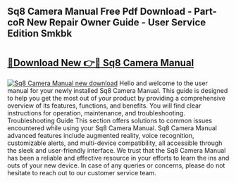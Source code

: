 ## Sq8 Camera Manual Free Pdf Download - Part-coR New Repair Owner Guide - User Service Edition Smkbk

# <h2><a href="http://cf24243.oget.top/?id=Sq8+Camera+Manual">🔗Download New 👉🔴 Sq8 Camera Manual</a></h2>

[![Sq8 Camera Manual new download](https://i.imgur.com/5g1atiW.png)](http://cf24243.oget.top/?id=Sq8+Camera+Manual)
Hello and welcome to the user manual for your newly installed Sq8 Camera Manual. This guide is designed to help you get the most out of your product by providing a comprehensive overview of its features, functions, and benefits. You will find clear instructions for operation, maintenance, and troubleshooting. Troubleshooting Guide This section offers solutions to common issues encountered while using your Sq8 Camera Manual. Sq8 Camera Manual advanced features include augmented reality, voice recognition, customizable alerts, and multi-device compatibility, all accessible through the sleek and user-friendly interface. We trust that the Sq8 Camera Manual has been a reliable and effective resource in your efforts to learn the ins and outs of your new device. In case of any queries or concerns, please do not hesitate to reach out to our customer service team.
